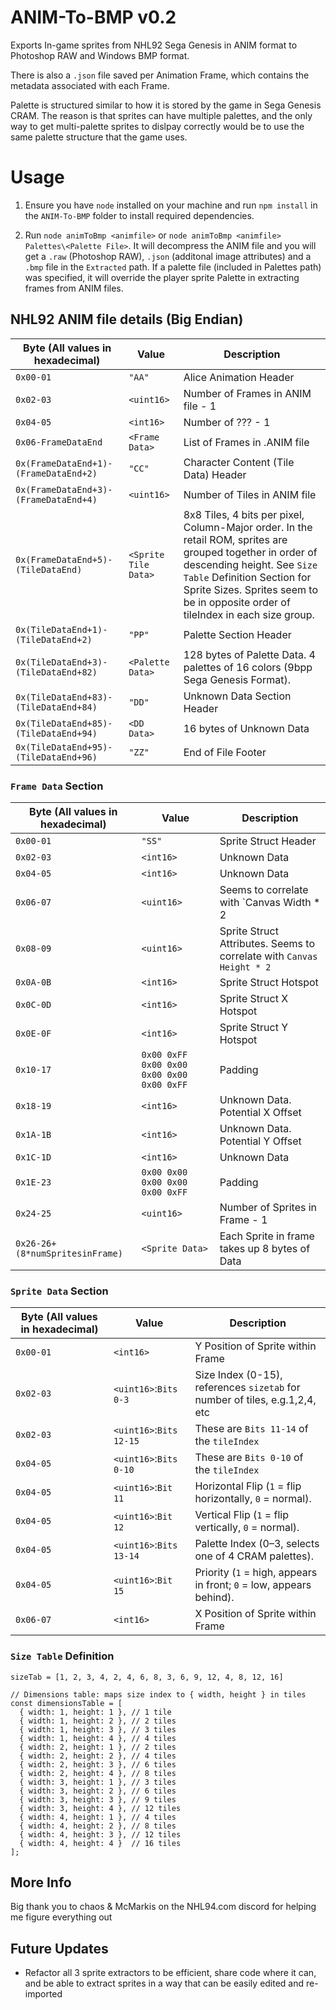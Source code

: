 # ANIM-To-BMP v0.2
Exports In-game sprites from NHL92 Sega Genesis in ANIM format to Photoshop RAW and Windows BMP format.

There is also a `.json` file saved per Animation Frame, which contains the metadata associated with each Frame. 

Palette is structured similar to how it is stored by the game in Sega Genesis CRAM. The reason is that sprites can have multiple palettes, and the only way to get multi-palette sprites to dislpay correctly would be to use the same palette structure that the game uses.

# Usage
1. Ensure you have `node` installed on your machine and run `npm install` in the `ANIM-To-BMP` folder to install required dependencies.

2. Run `node animToBmp <animfile>` or `node animToBmp <animfile> Palettes\<Palette File>`. It will decompress the ANIM file and you will get a `.raw` (Photoshop RAW), `.json` (additonal image attributes) and a `.bmp` file in the `Extracted` path. If a palette file (included in Palettes path) was specified, it will override the player sprite Palette in extracting frames from ANIM files.

## NHL92 ANIM file details (Big Endian)
| Byte (All values in hexadecimal)      | Value                 | Description |
| --------                              | -------               | -------     |
| `0x00-01`                             | `"AA"`                | Alice Animation Header                            |
| `0x02-03`                             | `<uint16>`             | Number of Frames in ANIM file - 1                 |
| `0x04-05`                             | `<int16>`             | Number of ??? - 1                                 |
| `0x06-FrameDataEnd`                   | `<Frame Data>`        | List of Frames in .ANIM file                      |
| `0x(FrameDataEnd+1)-(FrameDataEnd+2)` | `"CC"`                | Character Content (Tile Data) Header              |
| `0x(FrameDataEnd+3)-(FrameDataEnd+4)` | `<uint16>`             | Number of Tiles in ANIM file                      |
| `0x(FrameDataEnd+5)-(TileDataEnd)`    | `<Sprite Tile Data>`  | 8x8 Tiles, 4 bits per pixel, Column-Major order. In the retail ROM, sprites are grouped together in order of descending height. See `Size Table` Definition Section for Sprite Sizes. Sprites seem to be in opposite order of tileIndex in each size group.                                        |
| `0x(TileDataEnd+1)-(TileDataEnd+2)`   | `"PP"`                | Palette Section Header                            |
| `0x(TileDataEnd+3)-(TileDataEnd+82)`  | `<Palette Data>`      | 128 bytes of Palette Data. 4 palettes of 16 colors (9bpp Sega Genesis Format).                                                                                               |
| `0x(TileDataEnd+83)-(TileDataEnd+84)`| `"DD"`                 | Unknown Data Section Header                       |
| `0x(TileDataEnd+85)-(TileDataEnd+94)`| `<DD Data>`            | 16 bytes of Unknown Data                          |
| `0x(TileDataEnd+95)-(TileDataEnd+96)`| `"ZZ"`                 | End of File Footer                                |

### `Frame Data` Section
| Byte (All values in hexadecimal)  | Value           | Description                                     |
| --------                          | -------         | -------                                         |
| `0x00-01`                         | `"SS"`          | Sprite Struct Header                            |
| `0x02-03`                         | `<int16>`       | Unknown Data                                    |
| `0x04-05`                         | `<int16>`       | Unknown Data                                    |
| `0x06-07`                         | `<uint16>`       | Seems to correlate with `Canvas Width * 2       |
| `0x08-09`                         | `<uint16>`       | Sprite Struct Attributes. Seems to correlate with `Canvas Height * 2`                                                                                                      |
| `0x0A-0B`                         | `<int16>`       | Sprite Struct Hotspot                           |
| `0x0C-0D`                         | `<int16>`       | Sprite Struct X Hotspot                         |
| `0x0E-0F`                         | `<int16>`       | Sprite Struct Y Hotspot                         |
| `0x10-17`                         | `0x00 0xFF 0x00 0x00 0x00 0x00 0x00 0xFF`| Padding                |
| `0x18-19`                         | `<int16>`       | Unknown Data. Potential X Offset                |
| `0x1A-1B`                         | `<int16>`       | Unknown Data. Potential Y Offset                |
| `0x1C-1D`                         | `<int16>`       | Unknown Data                                    |
| `0x1E-23`                         | `0x00 0x00 0x00 0x00 0x00 0xFF`| Padding                          |
| `0x24-25`                         | `<uint16>`       | Number of Sprites in Frame - 1                  |
| `0x26-26+(8*numSpritesinFrame)`   | `<Sprite Data>` | Each Sprite in frame takes up 8 bytes of Data   |

### `Sprite Data` Section
| Byte (All values in hexadecimal)| Value                 | Description                                             |
| --------                        | -------               | -------                                                 |
| `0x00-01`                       | `<int16>`             | Y Position of Sprite within Frame                       |
| `0x02-03`                       | `<uint16>`:`Bits 0-3`  | Size Index (0-15), references `sizetab` for number of tiles, e.g.1,2,4, etc                                                                                                        |
| `0x02-03`                       | `<uint16>`:`Bits 12-15`| These are `Bits 11-14` of the `tileIndex`               |
| `0x04-05`                       | `<uint16>`:`Bits 0-10` | These are `Bits 0-10` of the `tileIndex`                |
| `0x04-05`                       | `<uint16>`:`Bit 11`    | Horizontal Flip (`1` = flip horizontally, `0` = normal).|
| `0x04-05`                       | `<uint16>`:`Bit 12`    | Vertical Flip (`1` = flip vertically, `0` = normal).    |
| `0x04-05`                       | `<uint16>`:`Bits 13-14`| Palette Index (0–3, selects one of 4 CRAM palettes).    |
| `0x04-05`                       | `<uint16>`:`Bit 15`    | Priority (`1` = high, appears in front; `0` = low, appears behind).                                                                                                            |
| `0x06-07`                       | `<int16>`             | X Position of Sprite within Frame                       |

### `Size Table` Definition
```// value at index indicates number of 8x8 tiles. Index references sizetab lookup table
sizeTab = [1, 2, 3, 4, 2, 4, 6, 8, 3, 6, 9, 12, 4, 8, 12, 16]

// Dimensions table: maps size index to { width, height } in tiles
const dimensionsTable = [
  { width: 1, height: 1 }, // 1 tile
  { width: 1, height: 2 }, // 2 tiles
  { width: 1, height: 3 }, // 3 tiles
  { width: 1, height: 4 }, // 4 tiles
  { width: 2, height: 1 }, // 2 tiles
  { width: 2, height: 2 }, // 4 tiles
  { width: 2, height: 3 }, // 6 tiles
  { width: 2, height: 4 }, // 8 tiles
  { width: 3, height: 1 }, // 3 tiles
  { width: 3, height: 2 }, // 6 tiles
  { width: 3, height: 3 }, // 9 tiles
  { width: 3, height: 4 }, // 12 tiles
  { width: 4, height: 1 }, // 4 tiles
  { width: 4, height: 2 }, // 8 tiles
  { width: 4, height: 3 }, // 12 tiles
  { width: 4, height: 4 }  // 16 tiles
];
```
## More Info
Big thank you to chaos & McMarkis on the NHL94.com discord for helping me figure everything out

## Future Updates
- Refactor all 3 sprite extractors to be efficient, share code where it can, and be able to extract sprites in a way that can be easily edited and re-imported